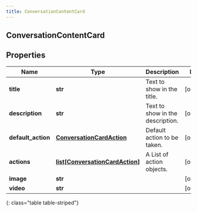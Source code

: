 ```yaml
---
title: ConversationContentCard
---
```

## ConversationContentCard

## Properties

|Name | Type | Description | Notes|
|------------ | ------------- | ------------- | -------------|
| **title** | **str** | Text to show in the title. | [optional] |
| **description** | **str** | Text to show in the description. | [optional] |
| **default_action** | [**ConversationCardAction**](ConversationCardAction.html) | Default action to be taken. | [optional] |
| **actions** | [**list[ConversationCardAction]**](ConversationCardAction.html) | A List of action objects. | [optional] |
| **image** | **str** |  | [optional] |
| **video** | **str** |  | [optional] |
{: class="table table-striped"}


